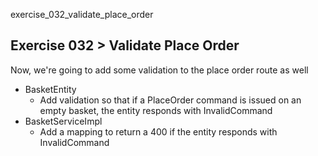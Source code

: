 exercise_032_validate_place_order

## Exercise 032 > Validate Place Order

Now, we're going to add some validation to the place order route as well
* BasketEntity
  * Add validation so that if a PlaceOrder command is issued on an empty basket, the entity responds with InvalidCommand
* BasketServiceImpl
  * Add a mapping to return a 400 if the entity responds with InvalidCommand